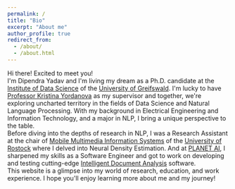```yaml
---
permalink: /
title: "Bio"
excerpt: "About me"
author_profile: true
redirect_from: 
  - /about/
  - /about.html
---
```

Hi there! Excited to meet you! <br />
I'm Dipendra Yadav and I'm living my dream as a Ph.D. candidate at the [Institute of Data Science](https://datascience.uni-greifswald.de/) of the [University of Greifswald](https://www.uni-greifswald.de/en/). I'm lucky to have [Professor Kristina Yordanova](http://stenialo.org/about-me/) as my supervisor and together, we're exploring uncharted territory in the fields of Data Science and Natural Language Processing. With my background in Electrical Engineering and Information Technology, and a major in NLP, I bring a unique perspective to the table. <br />
Before diving into the depths of research in NLP, I was a Research Assistant at the chair of [Mobile Multimedia Information Systems](https://www.mmis.informatik.uni-rostock.de/) of the [University of Rostock](https://www.uni-rostock.de/en/) where I delved into Neural Density Estimation. And at [PLANET AI](https://planet-ai.de/), I sharpened my skills as a Software Engineer and got to work on developing and testing cutting-edge [Intelligent Document Analysis](https://planet-ai.de/products/ida/) software. <br />
This website is a glimpse into my world of research, education, and work experience. I hope you'll enjoy learning more about me and my journey!
